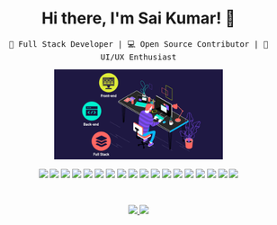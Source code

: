 <h1 align="center">Hi there, I'm Sai Kumar! 👋</h1>

<p align="center">
  <samp>
    🚀 Full Stack Developer | 💻 Open Source Contributor | 🎨 UI/UX Enthusiast
  </samp>
</p>

<p align="center">
  <img src="full-stack.gif" width="300">
</p>

<p align="center">
  <img src="https://img.shields.io/badge/-Node.js-339933?style=flat-square&logo=node.js&logoColor=white" height="40">
  <img src="https://img.shields.io/badge/-Express.js-000000?style=flat-square&logo=express&logoColor=white" height="40">
  <img src="https://img.shields.io/badge/-React.js-61DAFB?style=flat-square&logo=react&logoColor=white" height="40">
  <img src="https://img.shields.io/badge/-PHP-777BB4?style=flat-square&logo=php&logoColor=white" height="40">
  <img src="https://img.shields.io/badge/-Laravel-FF2D20?style=flat-square&logo=laravel&logoColor=white" height="40">
  <img src="https://img.shields.io/badge/-Livewire-4E56A6?style=flat-square&logo=livewire&logoColor=white" height="40">
  <img src="https://img.shields.io/badge/-MySQL-4479A1?style=flat-square&logo=mysql&logoColor=white" height="40">
  <img src="https://img.shields.io/badge/-Sequelize-52B0E7?style=flat-square&logo=sequelize&logoColor=white" height="40">
  <img src="https://img.shields.io/badge/-jQuery-0769AD?style=flat-square&logo=jquery&logoColor=white" height="40">
  <img src="https://img.shields.io/badge/-AJAX-FFCA28?style=flat-square&logo=ajax&logoColor=white" height="40">
  <img src="https://img.shields.io/badge/-MongoDB-47A248?style=flat-square&logo=mongodb&logoColor=white" height="40">
  <img src="https://img.shields.io/badge/-TypeScript-3178C6?style=flat-square&logo=typescript&logoColor=white" height="40">
  <img src="https://img.shields.io/badge/-JavaScript-F7DF1E?style=flat-square&logo=javascript&logoColor=white" height="40">
  <img src="https://img.shields.io/badge/-HTML5-E34F26?style=flat-square&logo=html5&logoColor=white" height="40">
  <img src="https://img.shields.io/badge/-CSS3-1572B6?style=flat-square&logo=css3&logoColor=white" height="40">
  <img src="https://img.shields.io/badge/-Bootstrap-563D7C?style=flat-square&logo=bootstrap&logoColor=white" height="40">
  <img src="https://img.shields.io/badge/-Tailwind_CSS-38B2AC?style=flat-square&logo=tailwind-css&logoColor=white" height="40">
  <img src="https://img.shields.io/badge/-Git-F05032?style=flat-square&logo=git&logoColor=white" height="40">

</p>

<br/>

<p align="center">
<a href="https://github.com/95027">
  <img height="180em" src="https://github-readme-stats-eight-theta.vercel.app/api?username=95027&show_icons=true&theme=algolia&include_all_commits=true&count_private=false"/>
  <img height="180em" src="https://github-readme-stats-eight-theta.vercel.app/api/top-langs/?username=95027&layout=compact&langs_count=8&theme=algolia"/>
</a>
</p>
